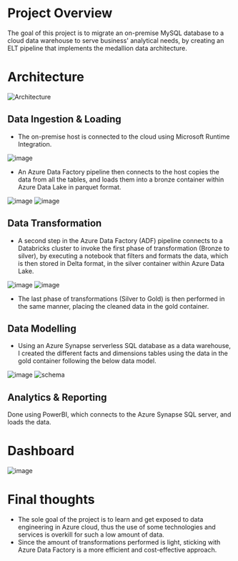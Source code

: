 # Project Overview
The goal of this project is to migrate an on-premise MySQL database to a cloud data warehouse to serve business' analytical needs, by creating an ELT pipeline that implements the medallion data architecture.

# Architecture

![Architecture](https://github.com/user-attachments/assets/ec917f02-896b-41e3-8c83-ecc6363b64ba)

## Data Ingestion & Loading
- The on-premise host is connected to the cloud using Microsoft Runtime Integration.

![image](https://github.com/user-attachments/assets/e0c015e6-fbbf-400c-ac1d-8f867f4ff581)

- An Azure Data Factory pipeline then connects to the host copies the data from all the tables, and loads them into a bronze container within Azure Data Lake in parquet format.

![image](https://github.com/user-attachments/assets/6df16eb5-8358-40a7-ac30-1a2bac5516f1)
![image](https://github.com/user-attachments/assets/7957946a-2982-4dd2-8739-67e1daf89fe7)

## Data Transformation
- A second step in the Azure Data Factory (ADF) pipeline connects to a Databricks cluster to invoke the first phase of transformation (Bronze to silver), by executing a notebook that filters and formats the data, which is then stored in Delta format, in the silver container within Azure Data Lake.
  
![image](https://github.com/user-attachments/assets/26fb9e8e-33a9-461f-947d-01bb90609196)
![image](https://github.com/user-attachments/assets/5bfbd9fa-6358-46ce-9e90-afe0c1cb092c)
- The last phase of transformations (Silver to Gold) is then performed in the same manner, placing the cleaned data in the gold container.
## Data Modelling
- Using an Azure Synapse serverless SQL database as a data warehouse, I created the different facts and dimensions tables using the data in the gold container following the below data model.
  
![image](https://github.com/user-attachments/assets/d5e6595f-bd7a-474d-ab19-8976fd907d39)
![schema](https://github.com/user-attachments/assets/c05f17e6-02d1-4452-baa1-2b9da033a375)


## Analytics & Reporting
Done using PowerBI, which connects to the Azure Synapse SQL server, and loads the data.

# Dashboard

![image](https://github.com/user-attachments/assets/357d7480-2d8c-4abb-b947-3793af2ac580)

# Final thoughts
- The sole goal of the project is to learn and get exposed to data engineering in Azure cloud, thus the use of some technologies and services is overkill for such a low amount of data.
- Since the amount of transformations performed is light, sticking with Azure Data Factory is a more efficient and cost-effective approach.
